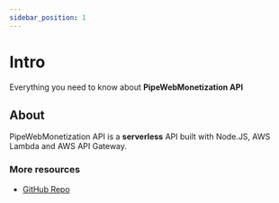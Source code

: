 ```yaml
---
sidebar_position: 1
---
```


# Intro

Everything you need to know about **PipeWebMonetization API**

## About

PipeWebMonetization API is a **serverless** API built with Node.JS, AWS Lambda and AWS API Gateway.

### More resources

- [GitHub Repo](https://github.com/PipeWebMonetization/PipeWebMonetizationAPI)
